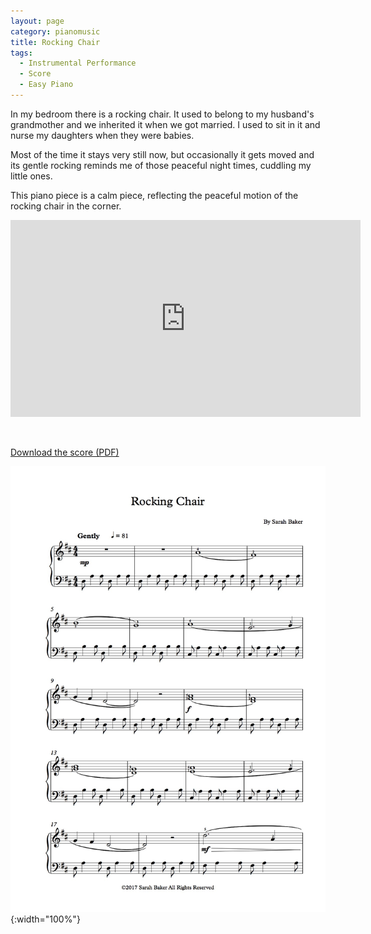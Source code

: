 ```yaml
---
layout: page
category: pianomusic
title: Rocking Chair
tags:
  - Instrumental Performance
  - Score
  - Easy Piano
---
```


In my bedroom there is a rocking chair. It used to belong to my husband's grandmother and we inherited it when we got married. I used to sit in it and nurse my daughters when they were babies. 

Most of the time it stays very still now, but occasionally it gets moved and its gentle rocking reminds me of those peaceful night times, cuddling my little ones.

This piano piece is a calm piece, reflecting the peaceful motion of the rocking chair in the corner.

<iframe width="560" height="315" src="https://www.youtube.com/embed/KB7YExIgBow" frameborder="0" allowfullscreen></iframe>


&nbsp;

[Download the score (PDF)](/public/files/rocking-chair.pdf)

![Rocking Chair score example](/public/images/scores/rocking-chair.jpg){:width="100%"}